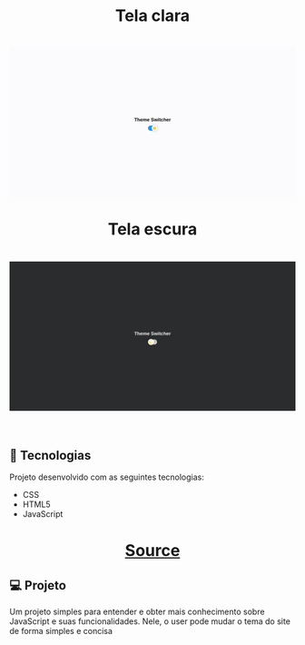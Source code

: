 <!-- <h1 align="center">
  <a href="https://samucatezu.github.io/ThemeSwitcher/">Site do programa :alarm_clock: </a>
</h1> -->

<h1 align="center">
  Tela clara
</h1>

<h1 align="center" style="display: grid;">
  <img alt="jsclock" title="jsclock" src="./.github/light.png" />
</h1>

<h1 align="center" >
  Tela escura
</h1>

<h1 style="display: flex" align="center">
  <img alt="jsclock" title="jsclock" src="./.github/dark.png"  />
</h1>

<br/>

## 🚀 Tecnologias
Projeto desenvolvido com as seguintes tecnologias:

- CSS
- HTML5
- JavaScript



<h1 align="center">
  <a href="https://medium.com/@haxzie/dark-and-light-theme-switcher-using-css-variables-and-pure-javascript-zocada-dd0059d72fa2"> Source</a>
</h1>


## 💻 Projeto

Um projeto simples para entender e obter mais conhecimento sobre JavaScript e suas funcionalidades. Nele, o user pode mudar o tema do site de forma simples e concisa
